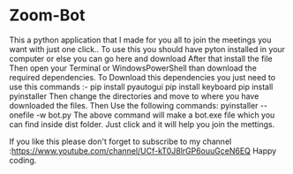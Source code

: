 # Zoom-Bot
This a python application that I made for you all to join the meetings you want with just one click..
To use this you should have pyton installed in your computer or else you can go here and download
After that install the file 
Then open your Terminal or WindowsPowerShell than download the required dependencies.
To Download this dependencies you just need to use this commands :-
   pip install pyautogui
   pip install keyboard
   pip install pyinstaller
Then change the directories and move to where you have downloaded the files.
Then Use the following commands:
   pyinstaller --onefile -w bot.py
The above command will make a bot.exe file which you can find inside dist folder. Just click and it will help you join the mettings.

If you like this please don't forget to subscribe to my channel :https://www.youtube.com/channel/UCf-kT0J8lrGP6ouuGceN6EQ 
Happy coding.



